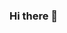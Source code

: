 ### Hi there 👋

<!--
**ivonnemorenoa/ivonnemorenoa** is a ✨ _special_ ✨ repository because its `README.md` (this file) appears on your GitHub profile.

![Ivonne Moreno](https://github.com/ivonnemorenoa/ivonnemorenoa/assets/100590556/50751c21-5243-4f35-9164-cd9c3341c4ea)

Here are some ideas to get you started:

- 🔭 I’m currently working on ...
- 🌱 I’m currently learning ...
- 👯 I’m looking to collaborate on ...
- 🤔 I’m looking for help with ...
- 💬 Ask me about ...
- 📫 How to reach me: ...
- 😄 Pronouns: ...
- ⚡ Fun fact: ...
-->
